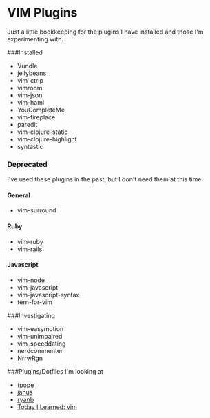 VIM Plugins
===========

Just a little bookkeeping for the plugins I have installed and those I'm experimenting with.

###Installed

* Vundle
* jellybeans
* vim-ctrlp
* vimroom
* vim-json
* vim-haml
* YouCompleteMe
* vim-fireplace
* paredit
* vim-clojure-static
* vim-clojure-highlight
* syntastic

### Deprecated

I've used these plugins in the past, but I don't need them at this time.

#### General

* vim-surround

#### Ruby

* vim-ruby
* vim-rails

#### Javascript

* vim-node
* vim-javascript
* vim-javascript-syntax
* tern-for-vim

###Investigating

* vim-easymotion
* vim-unimpaired
* vim-speeddating
* nerdcommenter
* NrrwRgn

###Plugins/Dotfiles I'm looking at

* [tpope](https://github.com/tpope/tpope)
* [janus](https://github.com/carlhuda/janus)
* [ryanb](https://github.com/ryanb/dotfiles)
* [Today I Learned: vim](http://tilvim.com/)
